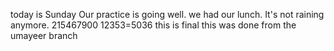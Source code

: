 today is Sunday
Our practice is going well.
we had our lunch.
It's not raining anymore.
215467900
12353=5036
this is final
this was done from the umayeer branch
